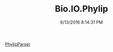 ﻿---
title: Bio.IO.Phylip
date: 6/13/2016 8:14:31 PM
---

[PhylipParser](T-Bio.IO.Phylip.PhylipParser.html)
